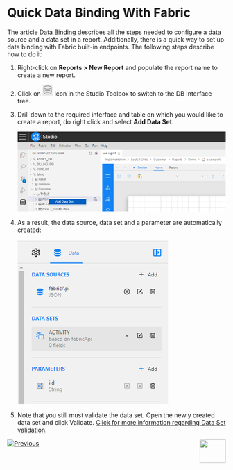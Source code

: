 <web>

# Quick Data Binding With Fabric

The article [Data Binding](03_data_binding.md) describes all the steps needed to configure a data source and a data set in a report. Additionally, there is a quick way to set up data binding with Fabric built-in endpoints. The following steps describe how to do it:

1. Right-click on **Reports > New Report** and populate the report name to create a new report.

2. Click on <img src="images/db_interface_icon.png" style="zoom:80%;" /> icon in the Studio Toolbox to switch to the DB Interface tree.

3. Drill down to the required interface and table on which you would like to create a report, do right click and select **Add Data Set**. 

   ![](images/05_add_data_set.png)

4. As a result, the data source, data set and a parameter are automatically created:

   ![](images/05_data_binding.png)

5. Note that you still must validate the data set. Open the newly created data set and click Validate. [Click for more information regarding Data Set validation.](03_data_binding.md#data-set-validation)





 [![Previous](/articles/images/Previous.png)](04_parameters_creation.md)[<img align="right" width="60" height="54" src="/articles/images/Next.png">](06_design_report_layout.md)

</web>
